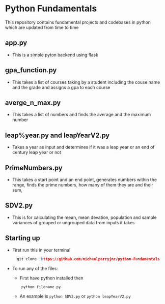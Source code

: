 # Python Fundamentals
 This repository contains fundamental projects and codebases in python which are updated from time to time

## app.py
- This is a simple pyton backend using flask

## gpa_function.py
- This takes a list of courses taking by a student including the couse name and the grade and assigns a gpa to each course

## averge_n_max.py
- This takes a list of numbers and finds the average and the maximum number

## leap%year.py and leapYearV2.py
- Takes a year as input and determines if it was a leap year or an end of century leap year or not

## PrimeNumbers.py
- This takes a start point and an end point, generates numbers within the range, finds the prime numbers, how many of them they are and their sum,

## SDV2.py
- This is for calculating the mean, mean devation, population and sample variances of grouped or ungrouped data from inputs it takes


## Starting up
- First run this in your terminal
  ```cpp
    git clone 'https://github.com/michaelperryjnr/python-Fundamentals.git' && cd python-Fundamentals/
  ```

- To run any of the files:
    - First have python installed then
    ```cpp
        python filename.py
    ```
    - An example is `python SDV2.py` or `python leapYearV2.py`